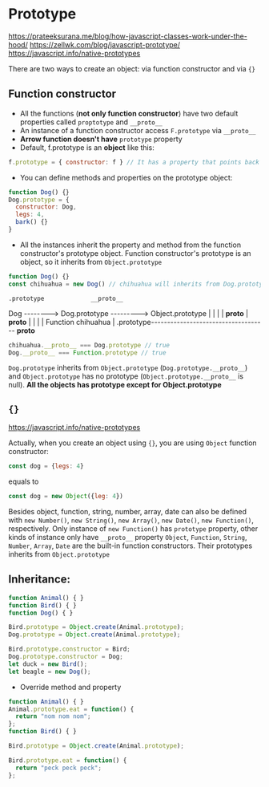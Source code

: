 # Prototype

<https://prateeksurana.me/blog/how-javascript-classes-work-under-the-hood/>
<https://zellwk.com/blog/javascript-prototype/>
<https://javascript.info/native-prototypes>

There are two ways to create an object: via function constructor and via `{}`

## Function constructor

- All the functions (**not only function constructor**) have two default properties called `proptotype` and `__proto__`
- An instance of a function constructor access `F.prototype` via `__proto__`
- **Arrow function doesn't have** `prototype` property
- Default, f.prototype is an **object** like this:

```javascript
f.prototype = { constructor: f } // It has a property that points back to the function itself
```

- You can define methods and properties on the prototype object:

```javascript
function Dog() {}
Dog.prototype = {
  constructor: Dog,
  legs: 4,
  bark() {}
}
```

- All the instances inherit the property and method from the function constructor's prototype object. Function constructor's prototype is an object, so it inherits from `Object.prototype`

```javascript
function Dog() {}
const chihuahua = new Dog() // chihuahua will inherits from Dog.prototype
```

    .prototype             __proto__
Dog --------> Dog.prototype ---------> Object.prototype
 |                |                          |
 | __proto__      | __proto__                |
 |                |                          |
Function      chihuahua                      |
.prototype------------------------------------
                      __proto__ 

```javascript
chihuahua.__proto__ === Dog.prototype // true
Dog.__proto__ === Function.prototype // true
```

`Dog.prototype` inherits from `Object.prototype` (`Dog.prototype.__proto__`) and `Object.prototype` has no prototype (`Object.prototype.__proto__` is null). **All the objects has prototype except for Object.prototype**

## `{}`

<https://javascript.info/native-prototypes>

Actually, when you create an object using `{}`, you are using `Object` function constructor:

```javascript
const dog = {legs: 4}
```

equals to

```javascript
const dog = new Object({leg: 4})
```

Besides object, function, string, number, array, date can also be defined with `new Number()`, `new String()`, `new Array()`, `new Date()`, `new Function()`, respectively. Only instance of `new Function()` has `prototype` property, other kinds of instance only have `__proto__` property
`Object`, `Function`, `String`, `Number`, `Array`, `Date` are the built-in function constructors. Their prototypes inherits from `Object.prototype`

## Inheritance:

```javascript
function Animal() { }
function Bird() { }
function Dog() { }

Bird.prototype = Object.create(Animal.prototype);
Dog.prototype = Object.create(Animal.prototype);

Bird.prototype.constructor = Bird;
Dog.prototype.constructor = Dog;
let duck = new Bird();
let beagle = new Dog();
```

- Override method and property

```javascript
function Animal() { }
Animal.prototype.eat = function() {
  return "nom nom nom";
};
function Bird() { }

Bird.prototype = Object.create(Animal.prototype);

Bird.prototype.eat = function() {
  return "peck peck peck";
};
```
